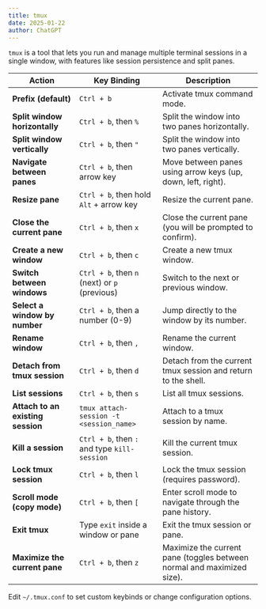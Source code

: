 ```yaml
---
title: tmux
date: 2025-01-22
author: ChatGPT
---
```


`tmux` is a tool that lets you run and manage multiple terminal sessions in a single window, with features like session persistence and split panes.

| **Action**                        | **Key Binding**                               | **Description**                                                        |
|-----------------------------------|-----------------------------------------------|------------------------------------------------------------------------|
| **Prefix (default)**              | `Ctrl + b`                                    | Activate tmux command mode.                                            |
| **Split window horizontally**     | `Ctrl + b`, then `%`                          | Split the window into two panes horizontally.                          |
| **Split window vertically**       | `Ctrl + b`, then `"`                          | Split the window into two panes vertically.                            |
| **Navigate between panes**        | `Ctrl + b`, then arrow key                    | Move between panes using arrow keys (up, down, left, right).           |
| **Resize pane**                   | `Ctrl + b`, then hold `Alt` + arrow key       | Resize the current pane.                                               |
| **Close the current pane**        | `Ctrl + b`, then `x`                          | Close the current pane (you will be prompted to confirm).              |
| **Create a new window**           | `Ctrl + b`, then `c`                          | Create a new tmux window.                                              |
| **Switch between windows**        | `Ctrl + b`, then `n` (next) or `p` (previous) | Switch to the next or previous window.                                 |
| **Select a window by number**     | `Ctrl + b`, then a number (0-9)               | Jump directly to the window by its number.                             |
| **Rename window**                 | `Ctrl + b`, then `,`                          | Rename the current window.                                             |
| **Detach from tmux session**      | `Ctrl + b`, then `d`                          | Detach from the current tmux session and return to the shell.          |
| **List sessions**                 | `Ctrl + b`, then `s`                          | List all tmux sessions.                                                |
| **Attach to an existing session** | `tmux attach-session -t <session_name>`       | Attach to a tmux session by name.                                      |
| **Kill a session**                | `Ctrl + b`, then `:` and type `kill-session`  | Kill the current tmux session.                                         |
| **Lock tmux session**             | `Ctrl + b`, then `l`                          | Lock the tmux session (requires password).                             |
| **Scroll mode (copy mode)**       | `Ctrl + b`, then `[`                          | Enter scroll mode to navigate through the pane history.                |
| **Exit tmux**                     | Type `exit` inside a window or pane           | Exit the tmux session or pane.                                         |
| **Maximize the current pane**     | `Ctrl + b`, then `z`                          | Maximize the current pane (toggles between normal and maximized size). |

Edit `~/.tmux.conf` to set custom keybinds or change configuration options.
